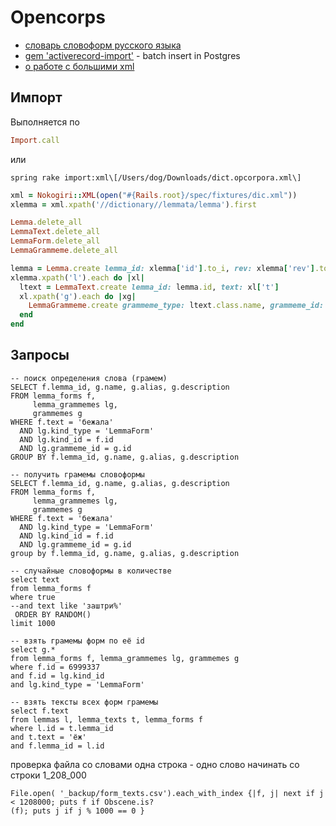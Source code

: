 # Opencorps

- [словарь словоформ русского языка](http://opencorpora.org/dict.php)
- [gem 'activerecord-import'](https://github.com/zdennis/activerecord-import) - batch insert in Postgres
- [о работе с большими xml](https://www.viget.com/articles/parsing-big-xml-files-with-nokogiri/)

## Импорт

Выполняется по

```ruby
Import.call 
```

или 
```shell
spring rake import:xml\[/Users/dog/Downloads/dict.opcorpora.xml\]
```

```ruby
xml = Nokogiri::XML(open("#{Rails.root}/spec/fixtures/dic.xml"))
xlemma = xml.xpath('//dictionary//lemmata/lemma').first

Lemma.delete_all
LemmaText.delete_all
LemmaForm.delete_all
LemmaGrammeme.delete_all

lemma = Lemma.create lemma_id: xlemma['id'].to_i, rev: xlemma['rev'].to_i
xlemma.xpath('l').each do |xl|
  ltext = LemmaText.create lemma_id: lemma.id, text: xl['t']
  xl.xpath('g').each do |xg|
    LemmaGrammeme.create grammeme_type: ltext.class.name, grammeme_id: ltext.id, v: xg['v']
  end
end
```

## Запросы

```postgresql
-- поиск определения слова (грамем)
SELECT f.lemma_id, g.name, g.alias, g.description
FROM lemma_forms f,
     lemma_grammemes lg,
     grammemes g
WHERE f.text = 'бежала'
  AND lg.kind_type = 'LemmaForm'
  AND lg.kind_id = f.id
  AND lg.grammeme_id = g.id
GROUP BY f.lemma_id, g.name, g.alias, g.description
```

```postgresql
-- получить грамемы словоформы
SELECT f.lemma_id, g.name, g.alias, g.description
FROM lemma_forms f,
     lemma_grammemes lg,
     grammemes g
WHERE f.text = 'бежала'
  AND lg.kind_type = 'LemmaForm'
  AND lg.kind_id = f.id
  AND lg.grammeme_id = g.id 
group by f.lemma_id, g.name, g.alias, g.description
```

```postgresql
-- случайные словоформы в количестве
select text
from lemma_forms f
where true
--and text like 'заштри%'
 ORDER BY RANDOM()
limit 1000
```

```postgresql
-- взять грамемы форм по её id
select g.*
from lemma_forms f, lemma_grammemes lg, grammemes g
where f.id = 6999337
and f.id = lg.kind_id
and lg.kind_type = 'LemmaForm'
```

```postgresql
-- взять тексты всех форм грамемы
select f.text
from lemmas l, lemma_texts t, lemma_forms f
where l.id = t.lemma_id
and t.text = 'ёж'
and f.lemma_id = l.id
```

проверка файла со словами
одна строка - одно слово
начинать со строки 1_208_000
```shell
File.open( '_backup/form_texts.csv').each_with_index {|f, j| next if j < 1208000; puts f if Obscene.is?
(f); puts j if j % 1000 == 0 }
```
